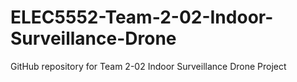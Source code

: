 # ELEC5552-Team-2-02-Indoor-Surveillance-Drone
GitHub repository for Team 2-02 Indoor Surveillance Drone Project

